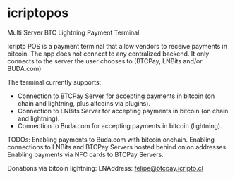 # icriptopos
Multi Server BTC Lightning Payment Terminal

Icripto POS is a payment terminal that allow vendors to receive payments in bitcoin.
The app does not connect to any centralized backend. 
It only connects to the server the user chooses to (BTCPay, LNBits and/or BUDA.com)

The terminal currently supports:
- Connection to BTCPay Server for accepting payments in bitcoin (on chain and lightning, plus altcoins via plugins).
- Connection to LNBits Server for accepting payments in bitcoin (on chain and lightning).
- Connection to Buda.com for accepting payments in bitcoin (lightning).

TODOs:
Enabling payments to Buda.com with bitcoin onchain.
Enabling connections to LNBits and BTCPay Servers hosted behind onion addresses.
Enabling payments via NFC cards to BTCPay Servers.

Donations via bitcoin lightning:
LNAddress: felipe@btcpay.icripto.cl


